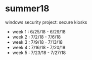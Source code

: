 # summer18

windows security project: secure kiosks

* week 1 : 6/25/18 - 6/29/18 
* week 2 : 7/2/18  - 7/6/18
* week 3 : 7/9/18  - 7/13/18
* week 4 : 7/16/18 - 7/20/18
* week 5 : 7/23/18 - 7/27/18
